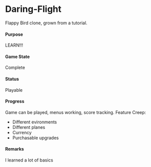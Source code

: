 # Daring-Flight
Flappy Bird clone, grown from a tutorial. 

#### Purpose
LEARN!!! 

#### Game State
Complete

#### Status
Playable

#### Progress
Game can be played, menus working, score tracking. 
Feature Creep:
- Different evironments 
- Different planes
- Currency
- Purchasable upgrades

#### Remarks
I learned a lot of basics 